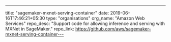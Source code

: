 ---
title: "sagemaker-mxnet-serving-container"
date: 2019-06-16T17:46:21+05:30
type: "organisations"
org_name: "Amazon Web Services"
repo_desc: "Support code for allowing inference and serving with MXNet in SageMaker."
repo_link: https://github.com/aws/sagemaker-mxnet-serving-container---